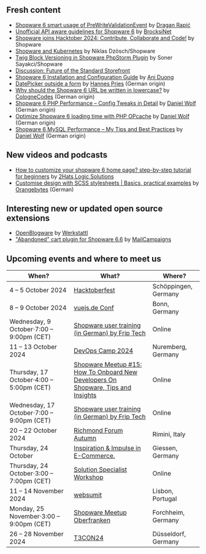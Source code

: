## Fresh content

* [Shopware 6 smart usage of PreWriteValidationEvent](https://medium.com/gitconnected/shopware-6-good-usage-of-prewritevalidationevent-b1ee0eb95e45?sk=d9e56f4ad46d7ba3cce291a780619c06) by [Dragan Rapić](https://medium.com/@drapic88)
* [Unofficial API aware guidelines for Shopware 6](https://www.brocksi.net/blog/unofficial-api-aware-guidelines-shopware-6/) by [BrocksiNet](https://www.brocksi.net/)
* [Shopware joins Hacktober 2024: Contribute, Collaborate and Code!](https://www.shopware.com/en/news/shopware-hacktober-2024/) by Shopware
* [Shopware and Kubernetes](https://www.shopware.com/en/news/shopware-and-kubernetes/) by Niklas Dzösch/Shopware
* [Twig Block Versioning in Shopware PhpStorm Plugin](https://www.shopware.com/en/news/twig-block-versioning-in-shopware-phpstorm-plugin/) by Soner Sayakci/Shopware
* [Discussion: Future of the Standard Storefront](https://github.com/shopware/shopware/discussions/4856)
* [Shopware 6 Installation and Configuration Guide](https://litextension.com/blog/shopware-tutorial/) by [Ani Duong](https://litextension.com/blog/author/aniduong/)
* [DatePicker outside a form](https://www-hannespries-de.translate.goog/idx-blog-shopwar-6--datepicker-au--erhalb-einer-form.html?page=Blogs&sub=viewBlog&blogId=731&_x_tr_sl=de&_x_tr_tl=en&_x_tr_hl=en&_x_tr_pto=wapp) by [Hannes Pries](https://www.hannespries.de) (German origin)
* [Why should the Shopware 6 URL be written in lowercase?](https://colognecodes-de.translate.goog/2024/09/17/shopware-6-url-in-kleinbuchstaben-seo/?_x_tr_sl=de&_x_tr_tl=en&_x_tr_hl=en&_x_tr_pto=wapp) by [CologneCodes](https://colognecodes.de/author/colognecodes/) (German origin)
* [Shopware 6 PHP Performance – Config Tweaks in Detail](https://pagespeedy-de.translate.goog/blog/shopware-6-php-performance-config-tweaks-im-detail/?_x_tr_sl=de&_x_tr_tl=en&_x_tr_hl=en&_x_tr_pto=wapp) by [Daniel Wolf](https://pagespeedy.de/blog/author/daniel-wolf/) (German origin)
* [Optimize Shopware 6 loading time with PHP OPcache](https://pagespeedy-de.translate.goog/blog/shopware-6-ladezeit-mit-php-opcache-optimieren/?_x_tr_sl=de&_x_tr_tl=en&_x_tr_hl=en&_x_tr_pto=wapp) by [Daniel Wolf](https://pagespeedy.de/blog/author/daniel-wolf/) (German origin)
* [Shopware 6 MySQL Performance – My Tips and Best Practices](https://pagespeedy-de.translate.goog/blog/shopware-6-mysql-performance-meine-tipps-und-best-practices/?_x_tr_sl=de&_x_tr_tl=en&_x_tr_hl=en&_x_tr_pto=wapp) by [Daniel Wolf](https://pagespeedy.de/blog/author/daniel-wolf/) (German origin)

## New videos and podcasts

* [How to customize your shopware 6 home page? step-by-step tutorial for beginners](https://www.youtube.com/watch?v=5MP_WoXSBrQ) by [2Hats Logic Solutions](https://www.youtube.com/@2hatslogic)
* [Customise design with SCSS stylesheets | Basics, practical examples](https://www.youtube.com/watch?v=-XGC2SSz_ew) by [Orangebytes](https://www.youtube.com/@orangebytes_de) (German)
 
## Interesting new or updated open source extensions

* [OpenBlogware](https://github.com/Werkstattl/OpenBlogware) by [Werkstattl](https://github.com/Werkstattl)
* ["Abandoned" cart plugin for Shopware 6.6](https://github.com/mailcampaigns/shopware-6-abandoned-cart-plugin) by [MailCampaigns](https://github.com/mailcampaigns)

## Upcoming events and where to meet us

| When? | What? | Where? |
| --------------------- | ---------------- | -------------- |
| 4 – 5 October 2024 | [Hacktoberfest](https://www.shopware.com/de/shopware-hacktoberfest/) | Schöppingen, Germany |
| 8 – 9 October 2024 | [vuejs.de Conf](https://conf.vuejs.de/) | Bonn, Germany |
| Wednesday, 9 October⋅7:00 – 9:00pm (CET) | [Shopware user training (in German) by Frip Tech](https://meet.vionetworks.de/letsshopware) | Online |
| 11 – 13 October 2024 | [DevOps Camp 2024](https://devops-camp.de/) | Nuremberg, Germany |
| Thursday, 17 October⋅4:00 – 5:00pm (CET) | [Shopware Meetup #15: How To Onboard New Developers On Shopware, Tips and Insights](https://www.tickettailor.com/events/shopwareunited/1372576) | Online |
| Wednesday, 17 October⋅7:00 – 9:00pm (CET) | [Shopware user training (in German) by Frip Tech](https://meet.vionetworks.de/letsshopware) | Online |
| 20 – 22 October 2024 | [Richmond Forum Autumn](https://www.richmonditalia.it/eventi/e-commerce-forum-autumn-2/) | Rimini, Italy |
| Thursday, 24 October | [Inspiration & Impulse in E-Commerce.](https://www.elio-systems.com/events/shopware-und-elio-ecommerce-inspiration) | Giessen, Germany |
| Thursday, 24 October⋅3:00 – 7:00pm (CET) | [Solution Specialist Workshop](https://www.tickettailor.com/events/shopwareunited/1372031) | Online |
| 11 – 14 November 2024 | [websumit](https://websummit.com/) | Lisbon, Portugal |
| Monday, 25 November⋅3:00 – 9:00pm (CET) | [Shopware Meetup Oberfranken](https://www.eventbrite.de/e/3-shopware-meetup-oberfranken-tickets-1024751939637) | Forchheim, Germany |
| 26 – 28 November 2024 | [T3CON24](https://t3con24.typo3.com/) | Düsseldorf, Germany |
